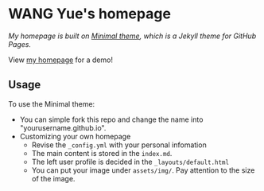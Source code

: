 # WANG Yue's homepage

*My homepage is built on [Minimal theme](http://pages-themes.github.io/minimal), which is a Jekyll theme for GitHub Pages.*

View [my homepage](https://yuewang-cuhk.github.io/) for a demo!


## Usage

To use the Minimal theme: 
* You can simple fork this repo and change the name into "yourusername.github.io".
* Customizing your own homepage
  - Revise the `_config.yml` with your personal infomation
  - The main content is stored in the `index.md`. 
  - The left user profile is decided in the `_layouts/default.html`
  - You can put your image under `assets/img/`. Pay attention to the size of the image.



